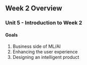 ## Week 2 Overview

### Unit 5 - Introduction to Week 2

#### Goals
1. Business side of ML/AI
2. Enhancing the user experience
3. Designing an intelligent product
